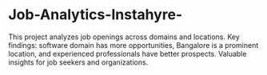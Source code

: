 # Job-Analytics-Instahyre-
This project analyzes job openings across domains and locations. Key findings: software domain has more opportunities, Bangalore is a prominent location, and experienced professionals have better prospects. Valuable insights for job seekers and organizations.
